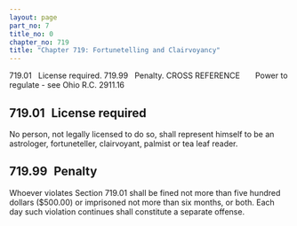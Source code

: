 ```yaml
---
layout: page
part_no: 7
title_no: 0
chapter_no: 719
title: "Chapter 719: Fortunetelling and Clairvoyancy"
---
```


719.01   License required.
719.99   Penalty.
CROSS REFERENCE
      Power to regulate - see Ohio R.C. 2911.16

## 719.01   License required

No person, not legally licensed to do so, shall represent himself to be an
astrologer, fortuneteller, clairvoyant, palmist or tea leaf reader.

## 719.99   Penalty

Whoever violates Section 719.01 shall be fined not more than five hundred dollars ($500.00) or
imprisoned not more than six months, or both. Each day such violation continues
shall constitute a separate offense.
